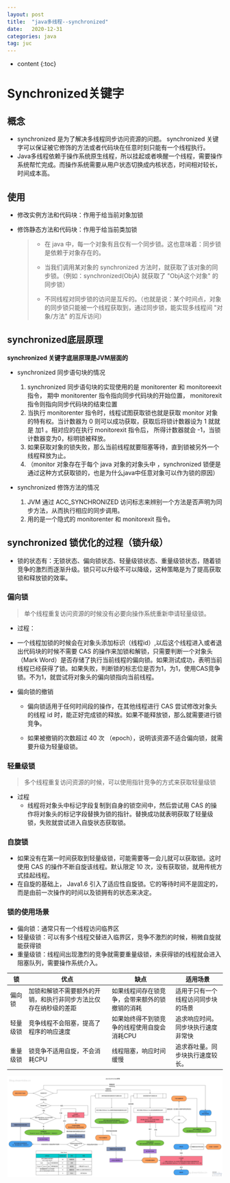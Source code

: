 ```yaml
---
layout: post
title:  "java多线程--synchronized"
date:   2020-12-31
categories: java
tag: juc
---
```


* content
{:toc}
# Synchronized关键字 #

## 概念

- synchronized 是为了解决多线程同步访问资源的问题。 synchronized 关键字可以保证被它修饰的方法或者代码块在任意时刻只能有一个线程执行。
- Java多线程依赖于操作系统原生线程，所以挂起或者唤醒一个线程，需要操作系统帮忙完成。而操作系统需要从用户状态切换成内核状态，时间相对较长，时间成本高。

## 使用

- 修改实例方法和代码块：作用于给当前对象加锁

- 修饰静态方法和代码块：作用于给当前类加锁

  

  > - 在 java 中，每一个对象有且仅有一个同步锁。这也意味着：同步锁是依赖于对象存在的。
  >
  > - 当我们调用某对象的 synchronized 方法时，就获取了该对象的同步锁。（例如：synchronized(ObjA) 就获取了 "ObjA这个对象" 的同步锁）
  > - 不同线程对同步锁的访问是互斥的。（也就是说：某个时间点，对象的同步锁只能被一个线程获取到，通过同步锁，能实现多线程间 "对象/方法" 的互斥访问）

## synchronized底层原理

**synchronized 关键字底层原理是JVM层面的**

- synchronized 同步语句块的情况
  1. synchronized 同步语句块的实现使用的是 monitorenter 和 monitoreexit 指令， 期中 monitorenter 指令指向同步代码块的开始位置， monitorexit 指令则指向同步代码块的结束位置
  2. 当执行 monitorenter 指令时，线程试图获取锁也就是获取 monitor 对象的特有权。当计数器为 0 则可以成功获取，获取后将锁计数器设为 1 就就是 加1 。相对应的在执行 monitorexit 指令后， 所得计数器就会 -1，当锁计数器变为0，标明锁被释放。
  3. 如果获取对象的锁失败，那么当前线程就要阻塞等待，直到锁被另外一个线程释放为止。
  4. （monitor 对象存在于每个 java 对象的对象头中 ，synchronized 锁便是通过这种方式获取锁的，也是为什么java中任意对象可以作为锁的原因）

- synchronized 修饰方法的情况
  1. JVM 通过 ACC_SYNCHRONIZED 访问标志来辨别一个方法是否声明为同步方法，从而执行相应的同步调用。
  2. 用的是一个隐式的 monitorenter 和 monitorexit 指令。

## synchronized 锁优化的过程（锁升级）

- 锁的状态有：无锁状态、偏向锁状态、轻量级锁状态、重量级锁状态，随着锁竞争的激烈而逐渐升级。锁只可以升级不可以降级，这种策略是为了提高获取锁和释放锁的效率。

### 偏向锁

> 单个线程重复访问资源的时候没有必要向操作系统重新申请轻量级锁。

- 过程：
  
- 一个线程加锁的时候会在对象头添加标识（线程id）,以后这个线程进入或者退出代码块的时候不需要 CAS 的操作来加锁和解锁，只需要判断一个对象头（Mark Word）是否存储了执行当前线程的偏向锁。如果测试成功，表明当前线程已经获得了锁。如果失败，判断锁的标志位是否为1，为1，使用CAS竞争锁。不为1，就尝试将对象头的偏向锁指向当前线程。
  
- 偏向锁的撤销
  
  - 偏向锁适用于任何时间段的操作，在其他线程进行 CAS 尝试修改对象头的线程 id 时，能正好完成锁的释放。如果不能释放锁，那么就需要进行锁竞争。
  
  - 如果被撤销的次数超过 40 次 （epoch），说明该资源不适合偏向锁，就需要升级为轻量级锁。

### 轻量级锁

> 多个线程重复访问资源的时候，可以使用指针竞争的方式来获取轻量级锁

- 过程
  - 线程将对象头中标记字段复制到自身的锁空间中，然后尝试用 CAS 的操作将对象头的标记字段替换为锁的指针。替换成功就表明获取了轻量级锁，失败就尝试进入自旋状态获取锁。

### 自旋锁

- 如果没有在第一时间获取到轻量级锁，可能需要等一会儿就可以获取锁。这时使用 CAS 的操作不断自旋该线程。默认限定 10 次，没有获取锁，就用传统方式挂起线程。
- 在自旋的基础上， Java1.6 引入了适应性自旋锁。它的等待时间不是固定的，而是由前一次操作的时间以及锁拥有的状态来决定。

### 锁的使用场景

- 偏向锁：通常只有一个线程访问临界区
- 轻量级锁：可以有多个线程交替进入临界区，竞争不激烈的时候，稍微自旋就能获得锁
- 重量级锁：线程间出现激烈的竞争就需要重量级锁，未获得锁的线程就会进入阻塞队列，需要操作系统介入。

| 锁       | 优点                                                         | 缺点                                           | 适用场景                           |
| -------- | ------------------------------------------------------------ | ---------------------------------------------- | ---------------------------------- |
| 偏向锁   | 加锁和解锁不需要额外的开销，和执行非同步方法比仅存在纳秒级的差距 | 如果线程间存在锁竞争，会带来额外的锁撤销的消耗 | 适用于只有一个线程访问同步块的场景 |
| 轻量级锁 | 竞争线程不会阻塞，提高了程序的响应速度                       | 如果始终得不到锁竞争的线程使用自旋会消耗CPU    | 追求响应时间。同步块执行速度非常快 |
| 重量级锁 | 锁竞争不适用自旋，不会消耗CPU                                | 线程阻塞，响应时间缓慢                         | 追求吞吐量。同步块执行速度较长。   |

![165adaeab7580a64](../../images/2020-12-31-java-juc-synchronized/165adaeab7580a64.png)